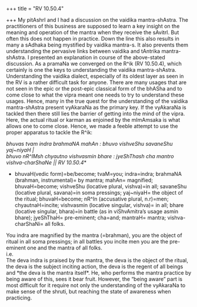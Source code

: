 +++
title = "RV 10.50.4"

+++
My pitAshrI and I had a discussion on the vaidika mantra-shAstra. The
practitioners of this business are supposed to learn a key insight on
the meaning and operation of the mantra when they receive the sAvitrI.
But often this does not happen in practice. Down the line this also
results in many a sAdhaka being mystified by vaidika mantra-s. It also
prevents them understanding the pervasive links between vaidika and
tAntrika mantra-shAstra. I presented an explanation in course of the
above-stated discussion. As a pramaNa we converged on the R^ik (RV
10.50.4), which certainly is one the keys to understanding the vaidika
mantra-shAstra. Understanding the vaidika dialect, especially of its
oldest layer as seen in the RV is a rather difficult task for anyone.
There are many usages that are not seen in the epic or the post-epic
classical form of the bhASha and to come close to what the vipra meant
one needs to try to understand these usages. Hence, many in the true
quest for the understanding of the vaidika mantra-shAstra present
vyAkaraNa as the primary key. If the vyAkaraNa is tackled then there
still lies the barrier of getting into the mind of the vipra. Here, the
actual ritual or karman as enjoined by the mImAmsaka is what allows one
to come close. Hence, we made a feeble attempt to use the proper
apparatus to tackle the R^ik:

*bhuvas tvam indra brahmaNA mahAn : bhuvo vishveShu savaneShu yaj\~niyaH
|  
bhuvo nR^IMsh chyautno vishvasmin bhare : jyeShThash cha mantro
vishva-charShaNe || RV 10.50.4**  
* bhuvaH(vedic form)=be/become; tvaM=you; indra=indra; brahmaNA
(brahman, instrumental)= by mantra; mahAn= magnified; bhuvaH=become;
vishveShu (locative plural, vishva)=in all; savaneShu (locative plural,
savana)=in soma pressings; yaj\~niyaH= the object of the ritual;
bhuvaH=become; nR^In (accusative plural, n.r)=men; chyautnaH=incite;
vishvasmin (locative singular, vishva)= in all; bhare (locative
singular, bhara)=in battle (as in viShvAmitra’s usage asmin bhare);
jyeShThaH= pre-eminent; cha=and; mantraH= mantra; vishva-charShaNi= all
folks.

You indra are magnified by the mantra (=brahman), you are the object of
ritual in all soma pressings; in all battles you incite men you are the
pre-eminent one and the mantra of all folks.  
i.e.  
The deva indra is praised by the mantra, the deva is the object of the
ritual, the deva is the subject inciting action, the deva is the regent
of all beings and \*the deva is the mantra itself\*. He, who performs
the mantra practice by being aware of this, sees it bear fruit. However,
the “being aware” part is most difficult for it require not only the
understanding of the vyAkaraNa to make sense of the shruti, but reaching
the state of awareness when practicing.
